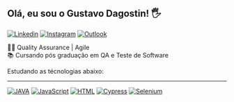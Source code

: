 
Olá, eu sou o Gustavo Dagostin! 🖐️
---

[![Linkedin](https://img.shields.io/badge/LinkedIn-0077B5?style=for-the-badge&logo=linkedin&logoColor=white)](https://www.linkedin.com/in/gustavo-dagostin-b0103799//)
[![Instagram](https://img.shields.io/badge/Instagram-E4405F?style=for-the-badge&logo=instagram&logoColor=white)](https://www.instagram.com/dagostingustavo/)
[![Outlook](https://img.shields.io/badge/Microsoft_Outlook-0078D4?style=for-the-badge&logo=microsoft-outlook&logoColor=white)](mailto:gustavodagostin752@hotmail.com)

👨‍💻 Quality Assurance | Agile <br> 📚 Cursando pós graduação em QA e Teste de Software
<br>

Estudando as técnologias abaixo:
<hr size=".5">

[![JAVA](https://img.shields.io/badge/Java-ED8B00?style=for-the-badge&logo=openjdk&logoColor=whitee)](https://www.java.com/pt-BR/)
[![JavaScript](https://img.shields.io/badge/JavaScript-F7DF1E?style=for-the-badge&logo=javascript&logoColor=black)](https://javascript.info/document)
[![HTML](https://img.shields.io/badge/HTML-239120?style=for-the-badge&logo=html5&logoColor=white)](https://developer.mozilla.org/pt-BR/docs/Web/HTML)
[![Cypress](https://img.shields.io/badge/Cypress-blue?style=for-the-badge)](https://www.cypress.io/)
[![Selenium](https://img.shields.io/badge/Selenium-greeb?style=for-the-badge)](https://www.selenium.dev/)
